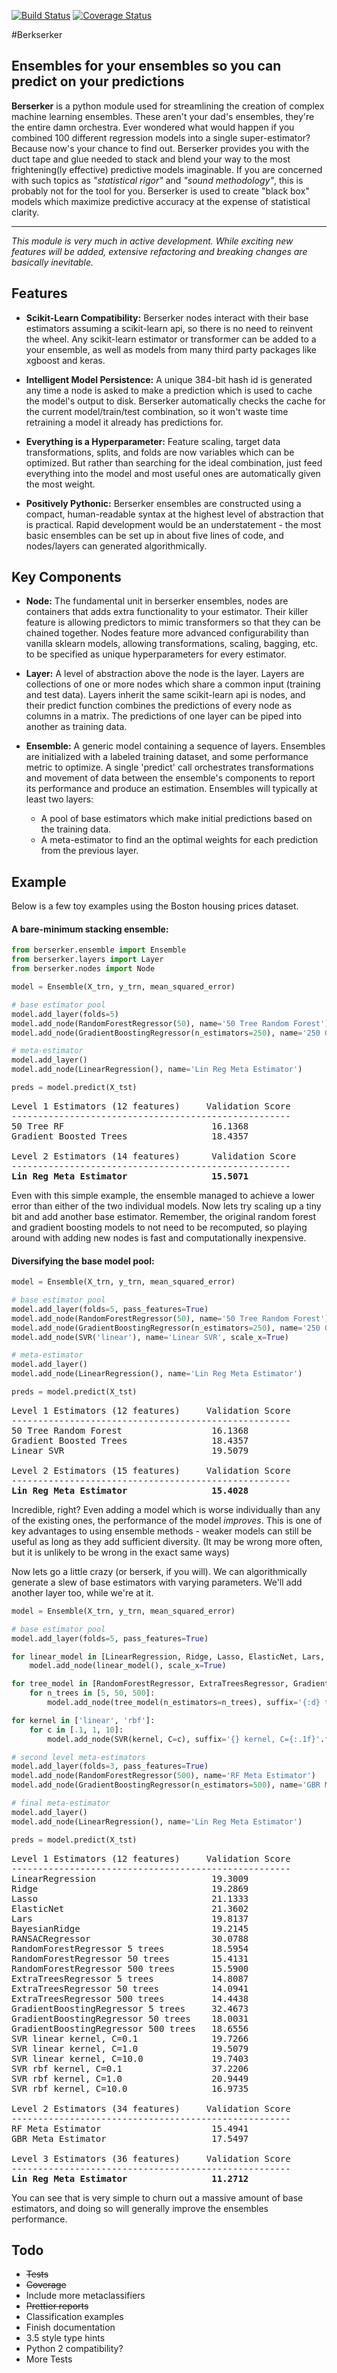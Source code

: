 [![Build Status](https://travis-ci.org/jpopham91/berserker.svg?branch=develop)](https://travis-ci.org/jpopham91/berserker)
[![Coverage Status](https://coveralls.io/repos/jpopham91/berserker/badge.svg?branch=develop&service=github)](https://coveralls.io/github/jpopham91/berserker?branch=develop)

<!---img src=https://raw.githubusercontent.com/jpopham91/berserker/develop/assets/logo/berserker-runes.png width=400/--->
#Berkserker

## Ensembles for your ensembles so you can predict on your predictions

**Berserker** is a python module used for streamlining the creation of complex machine learning ensembles.  These aren't your dad's ensembles, they're the entire damn orchestra.  Ever wondered what would happen if you combined 100 different regression models into a single super-estimator?  Because now's your chance to find out.  Berserker provides you with the duct tape and glue needed to stack and blend your way to the most frightening(ly effective) predictive models imaginable. If you are concerned with such topics as *"statistical rigor"* and *"sound methodology"*, this is probably not for the tool for you.  Berserker is used to create "black box" models which maximize predictive accuracy at the expense of statistical clarity.

---
*This module is very much in active development. While exciting new features will be added, extensive refactoring and breaking changes are basically inevitable.*

## Features

 - __Scikit-Learn Compatibility:__ Berserker nodes interact with their base estimators assuming a scikit-learn api, so there is no need to reinvent the wheel.  Any scikit-learn estimator or transformer can be added to a your ensemble, as well as models from many third party packages like xgboost and keras.

 - __Intelligent Model Persistence:__ A unique 384-bit hash id is generated any time a node is asked to make a prediction which is used to cache the model's output to disk.  Berserker automatically checks the cache for the current model/train/test combination, so it won't waste time retraining a model it already has predictions for.

 - __Everything is a Hyperparameter:__ Feature scaling, target data transformations, splits, and folds are now variables which can be optimized.  But rather than searching for the ideal combination, just feed everything into the model and most useful ones are automatically given the most weight.

 - __Positively Pythonic:__ Berserker ensembles are constructed using a compact, human-readable syntax at the highest level of abstraction that is practical.  Rapid development would be an understatement - the most basic ensembles can be set up in about five lines of code, and nodes/layers can generated algorithmically.

## Key Components

 - __Node:__ The fundamental unit in berserker ensembles, nodes are containers that adds extra functionality to your estimator. Their killer feature is allowing predictors to mimic transformers so that they can be chained together.  Nodes feature more advanced configurability than vanilla sklearn models, allowing transformations, scaling, bagging, etc. to be specified as unique hyperparameters for every estimator.

 - __Layer:__ A level of abstraction above the node is the layer.  Layers are collections of one or more nodes which share a common input (training and test data).  Layers inherit the same scikit-learn api is nodes, and their predict function combines the predictions of every node as columns in a matrix.  The predictions of one layer can be piped into another as training data.

 - __Ensemble:__ A generic model containing a sequence of layers.  Ensembles are initialized with a labeled training dataset, and some performance metric to optimize. A single 'predict' call orchestrates transformations and movement of data between the ensemble's components to report its performance and produce an estimation. Ensembles will typically at least two layers:
    - A pool of base estimators which make initial predictions based on the training data.
    - A meta-estimator to find an the optimal weights for each prediction from the previous layer.

## Example
Below is a few toy examples using the Boston housing prices dataset.

#### A bare-minimum stacking ensemble:

```python
from berserker.ensemble import Ensemble
from berserker.layers import Layer
from berserker.nodes import Node

model = Ensemble(X_trn, y_trn, mean_squared_error)

# base estimator pool
model.add_layer(folds=5)
model.add_node(RandomForestRegressor(50), name='50 Tree Random Forest')
model.add_node(GradientBoostingRegressor(n_estimators=250), name='250 Gradient Boosted Trees')

# meta-estimator
model.add_layer()
model.add_node(LinearRegression(), name='Lin Reg Meta Estimator')

preds = model.predict(X_tst)
```
<pre>
Level 1 Estimators (12 features)     Validation Score
-----------------------------------------------------
50 Tree RF                            16.1368
Gradient Boosted Trees                18.4357

Level 2 Estimators (14 features)      Validation Score
-----------------------------------------------------
<b>Lin Reg Meta Estimator                15.5071</b>
</pre>

Even with this simple example, the ensemble managed to achieve a lower error than either of the two individual models.  Now lets try scaling up a tiny bit and add another base estimator.  Remember, the original random forest and gradient boosting models to not need to be recomputed, so playing around with adding new nodes is fast and computationally inexpensive.

#### Diversifying the base model pool:
```python
model = Ensemble(X_trn, y_trn, mean_squared_error)

# base estimator pool
model.add_layer(folds=5, pass_features=True)
model.add_node(RandomForestRegressor(50), name='50 Tree Random Forest')
model.add_node(GradientBoostingRegressor(n_estimators=250), name='250 Gradient Boosted Trees')
model.add_node(SVR('linear'), name='Linear SVR', scale_x=True)

# meta-estimator
model.add_layer()
model.add_node(LinearRegression(), name='Lin Reg Meta Estimator')

preds = model.predict(X_tst)
```
<pre>
Level 1 Estimators (12 features)     Validation Score
-----------------------------------------------------
50 Tree Random Forest                 16.1368
Gradient Boosted Trees                18.4357
Linear SVR                            19.5079

Level 2 Estimators (15 features)     Validation Score
-----------------------------------------------------
<b>Lin Reg Meta Estimator                15.4028</b>
</pre>

Incredible, right?  Even adding a model which is worse individually than any of the existing ones, the performance of the model *improves*.  This is one of key advantages to using ensemble methods - weaker models can still be useful as long as they add sufficient diversity. (It may be wrong more often, but it is unlikely to be wrong in the exact same ways)

Now lets go a little crazy (or berserk, if you will).  We can algorithmically generate a slew of base estimators with varying parameters.  We'll add another layer too, while we're at it.

```python
model = Ensemble(X_trn, y_trn, mean_squared_error)

# base estimator pool
model.add_layer(folds=5, pass_features=True)

for linear_model in [LinearRegression, Ridge, Lasso, ElasticNet, Lars, BayesianRidge, RANSACRegressor]:
    model.add_node(linear_model(), scale_x=True)

for tree_model in [RandomForestRegressor, ExtraTreesRegressor, GradientBoostingRegressor]:
    for n_trees in [5, 50, 500]:
        model.add_node(tree_model(n_estimators=n_trees), suffix='{:d} trees'.format(n_trees))

for kernel in ['linear', 'rbf']:
    for c in [.1, 1, 10]:
        model.add_node(SVR(kernel, C=c), suffix='{} kernel, C={:.1f}'.format(kernel, c), scale_x=True)

# second level meta-estimators
model.add_layer(folds=3, pass_features=True)
model.add_node(RandomForestRegressor(500), name='RF Meta Estimator')
model.add_node(GradientBoostingRegressor(n_estimators=500), name='GBR Meta Estimator')

# final meta-estimator
model.add_layer()
model.add_node(LinearRegression(), name='Lin Reg Meta Estimator')

preds = model.predict(X_tst)
```
<pre>
Level 1 Estimators (12 features)     Validation Score
-----------------------------------------------------
LinearRegression                      19.3009
Ridge                                 19.2869
Lasso                                 21.1333
ElasticNet                            21.3602
Lars                                  19.8137
BayesianRidge                         19.2145
RANSACRegressor                       30.0788
RandomForestRegressor 5 trees         18.5954
RandomForestRegressor 50 trees        15.4131
RandomForestRegressor 500 trees       15.5900
ExtraTreesRegressor 5 trees           14.8087
ExtraTreesRegressor 50 trees          14.0941
ExtraTreesRegressor 500 trees         14.4438
GradientBoostingRegressor 5 trees     32.4673
GradientBoostingRegressor 50 trees    18.0031
GradientBoostingRegressor 500 trees   18.6556
SVR linear kernel, C=0.1              19.7266
SVR linear kernel, C=1.0              19.5079
SVR linear kernel, C=10.0             19.7403
SVR rbf kernel, C=0.1                 37.2206
SVR rbf kernel, C=1.0                 20.9449
SVR rbf kernel, C=10.0                16.9735

Level 2 Estimators (34 features)     Validation Score
-----------------------------------------------------
RF Meta Estimator                     15.4941
GBR Meta Estimator                    17.5497

Level 3 Estimators (36 features)     Validation Score
-----------------------------------------------------
<b>Lin Reg Meta Estimator                11.2712</b>
</pre>

You can see that is very simple to churn out a massive amount of base estimators, and doing so will generally improve the ensembles performance.

## Todo
- ~~Tests~~
- ~~Coverage~~
- Include more metaclassifiers
- ~~Prettier reports~~
- Classification examples
- Finish documentation
- 3.5 style type hints
- Python 2 compatibility?
- More Tests

